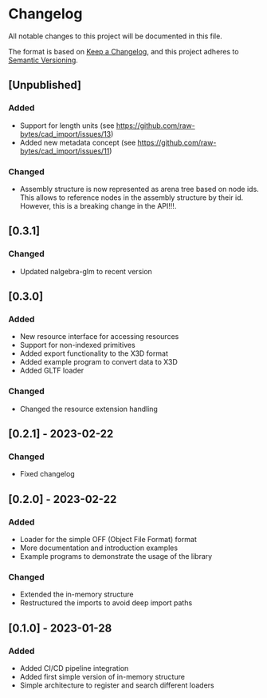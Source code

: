 # Changelog

All notable changes to this project will be documented in this file.

The format is based on [Keep a Changelog](https://keepachangelog.com/en/1.0.0/),
and this project adheres to [Semantic Versioning](https://semver.org/spec/v2.0.0.html).

## [Unpublished]

### Added
- Support for length units (see https://github.com/raw-bytes/cad_import/issues/13)
- Added new metadata concept (see https://github.com/raw-bytes/cad_import/issues/11)

### Changed
- Assembly structure is now represented as arena tree based on node ids. This allows to reference nodes in the assembly structure by their id. However, this is a breaking change in the API!!!.

## [0.3.1]

### Changed
- Updated nalgebra-glm to recent version

## [0.3.0]

### Added
- New resource interface for accessing resources
- Support for non-indexed primitives
- Added export functionality to the X3D format
- Added example program to convert data to X3D
- Added GLTF loader

### Changed
- Changed the resource extension handling

## [0.2.1] - 2023-02-22

### Changed
- Fixed changelog

## [0.2.0] - 2023-02-22

### Added
- Loader for the simple OFF (Object File Format) format 
- More documentation and introduction examples
- Example programs to demonstrate the usage of the library

### Changed
- Extended the in-memory structure
- Restructured the imports to avoid deep import paths

## [0.1.0] - 2023-01-28

### Added

- Added CI/CD pipeline integration
- Added first simple version of in-memory structure
- Simple architecture to register and search different loaders